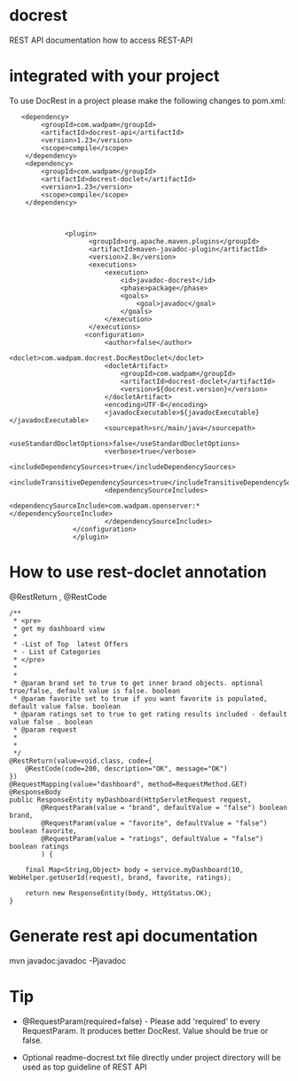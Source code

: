 docrest
=======

REST API documentation how to access REST-API


integrated with your project
============================

To use DocRest in a project please make the following changes to pom.xml:


       <dependency>
            <groupId>com.wadpam</groupId>
            <artifactId>docrest-api</artifactId>
            <version>1.23</version>
            <scope>compile</scope>
        </dependency>
        <dependency>
            <groupId>com.wadpam</groupId>
            <artifactId>docrest-doclet</artifactId>
            <version>1.23</version>
            <scope>compile</scope>
        </dependency>
        


                  <plugin>
                        <groupId>org.apache.maven.plugins</groupId>
                        <artifactId>maven-javadoc-plugin</artifactId>
                        <version>2.8</version>
                        <executions>
                            <execution>
                                <id>javadoc-docrest</id>
                                <phase>package</phase>
                                <goals>
                                    <goal>javadoc</goal>
                                </goals>
                            </execution>
                        </executions>
                       <configuration>
		                    <author>false</author>
		                    <doclet>com.wadpam.docrest.DocRestDoclet</doclet>
		                    <docletArtifact>
		                        <groupId>com.wadpam</groupId>
		                        <artifactId>docrest-doclet</artifactId>
		                        <version>${docrest.version}</version>
		                    </docletArtifact>
		                    <encoding>UTF-8</encoding>
		                    <javadocExecutable>${javadocExecutable}</javadocExecutable>
		                    <sourcepath>src/main/java</sourcepath>
		                    <useStandardDocletOptions>false</useStandardDocletOptions>
		                    <verbose>true</verbose>
		                    <includeDependencySources>true</includeDependencySources>
		                    <includeTransitiveDependencySources>true</includeTransitiveDependencySources>
		                    <dependencySourceIncludes>
		                    	<dependencySourceInclude>com.wadpam.openserver:*</dependencySourceInclude>
		                    </dependencySourceIncludes>
                	</configuration>
                    </plugin>
                    

How to use rest-doclet annotation
==================================
@RestReturn , @RestCode


    /**
     * <pre>
     * get my dashboard view 
     * 
     * -List of Top  latest Offers
     * - List of Categories
     * </pre>
     * 
     * 
     * @param brand set to true to get inner brand objects. optional true/false, default value is false. boolean
     * @param favorite set to true if you want favorite is populated, default value false. boolean
     * @param ratings set to true to get rating results included - default value false . boolean
     * @param request 
     * 
     * 
     */
    @RestReturn(value=void.class, code={
        @RestCode(code=200, description="OK", message="OK")
    })
    @RequestMapping(value="dashboard", method=RequestMethod.GET)
    @ResponseBody
    public ResponseEntity myDashboard(HttpServletRequest request,
            @RequestParam(value = "brand", defaultValue = "false") boolean brand,
            @RequestParam(value = "favorite", defaultValue = "false") boolean favorite,
            @RequestParam(value = "ratings", defaultValue = "false") boolean ratings
            ) {

        final Map<String,Object> body = service.myDashboard(10, WebHelper.getUserId(request), brand, favorite, ratings); 

        return new ResponseEntity(body, HttpStatus.OK);
    }
    


 Generate rest api documentation
 ====================================

 mvn javadoc:javadoc -Pjavadoc
 
 Tip
 =====
 - @RequestParam(required=false) - Please add 'required' to every RequestParam. It produces better DocRest. Value should be true or false.
 
 - Optional readme-docrest.txt file directly under project directory will be used as top guideline of REST API
       
